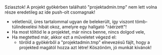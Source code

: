 Sziasztok!
A projekt gyökérben található "projektadmin.tmp" nem lett volna része eredetileg az ide push-olt csomagnak!
- véletlenül, üres tartalommal ugyan de belekerült, így viszont tömb-túlindexelési hibát okoz, amelyre egy hallgató "ráérzett"!
- Ha most töltöd le a projektet, már nincs benne, nincs dolgod vele,
- Ha megtetted már, akkor ezt a műveletet végezd el:
  - töröld a gyökérből a "projektadmin.tmp" elnevezésű fájlt, hogy a projekted magától hozza azt létre!
Köszönöm, jó munkát kívánok!
